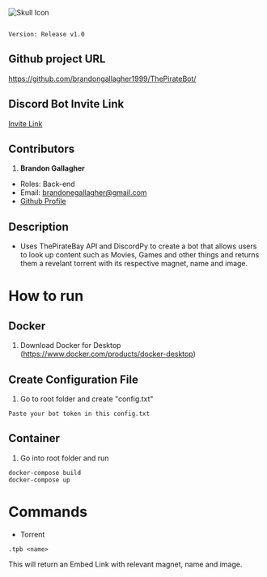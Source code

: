 ![Skull Icon](https://upload.wikimedia.org/wikipedia/commons/4/45/The_Pirate_Bay.jpg)

                                                                                Version: Release v1.0

## Github project URL
https://github.com/brandongallagher1999/ThePirateBot/

## Discord Bot Invite Link
[Invite Link](https://discord.com/api/oauth2/authorize?client_id=733174559850758284&permissions=536921088&scope=bot)

## Contributors
1. **Brandon Gallagher**
  - Roles: Back-end
  - Email: brandonegallagher@gmail.com
  - [Github Profile](https://github.com/brandongallagher1999)

## Description
- Uses ThePirateBay API and DiscordPy to create a bot that allows users to look up content such as Movies, Games and other things and returns them a revelant
torrent with its respective magnet, name and image.

# How to run
## Docker
1. Download Docker for Desktop (https://www.docker.com/products/docker-desktop)

## Create Configuration File
1. Go to root folder and create "config.txt"
```
Paste your bot token in this config.txt
```

## Container
1. Go into root folder and run
```
docker-compose build
docker-compose up
```
  
# Commands
- Torrent
```
.tpb <name>
```
This will return an Embed Link with relevant magnet, name and image.
